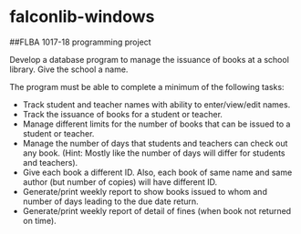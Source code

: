 # falconlib-windows
##FLBA 1017-18 programming project

Develop a database program to manage the issuance of books at a school library. Give the school a name.

The program must be able to complete a minimum of the following tasks:

* Track student and teacher names with ability to enter/view/edit names.
* Track the issuance of books for a student or teacher.
* Manage different limits for the number of books that can be issued to a student or teacher.
* Manage the number of days that students and teachers can check out any book. (Hint: Mostly like the number of days will differ for students and teachers).
* Give each book a different ID. Also, each book of same name and same author (but number of copies) will have different ID.
* Generate/print weekly report to show books issued to whom and number of days leading to the due date return.
* Generate/print weekly report of detail of fines (when book not returned on time).
